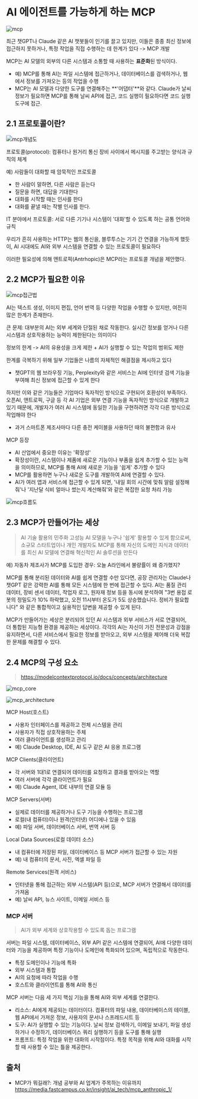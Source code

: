 # AI 에이전트를 가능하게 하는 MCP

![mcp](./img/what-is-mcp.png)

최근 챗GPT나 Claude 같은 AI 챗봇들이 인기를 끌고 있지만, 이들은 종종 최신 정보에 접근하지 못하거나, 특정 작업을 직접 수행하는 데 한계가 있다 -> MCP 개발

MCP는 AI 모델의 외부의 다른 시스템과 소통할 때 사용하는 **표준화**된 방식이다.

- 예) MCP를 통해 AI는 파일 시스템에 접근하거나, 데이터베이스를 검색하거나, 웹에서 정보를 가져오는 등의 작업을 수행
- MCP는 AI 모델과 다양한 도구를 연결해주는 **'어댑터'**와 같다. Claude가 날씨 정보가 필요하면 MCP를 통해 날씨 API에 접근, 코드 실행이 필요하다면 코드 실행 도구에 접근.

## 2.1 프로토콜이란?

![mcp개념도](./img/mcp개념도.png)

프로토콜(protocol): 컴퓨터나 원거리 통신 장비 사이에서 메시지를 주고받는 양식과 규칙의 체계

예) 사람들이 대화할 때 암묵적인 프로토콜

- 한 사람이 말하면, 다른 사람은 듣는다
- 질문을 하면, 대답을 기대한다
- 대화를 시작할 때는 인사를 한다
- 대화를 끝낼 때는 작별 인사를 한다.

IT 분야에서 프로토콜: 서로 다른 기기나 시스템이 '대화'할 수 있도록 하는 공통 언어와 규칙

우리가 흔히 사용하는 HTTP는 웹의 통신을, 블루투스는 기기 간 연결을 가능하게 했듯이, AI 시대에도 AI와 외부 시스템을 연결할 수 있는 프로토콜이 필요하다

이러한 필요성에 의해 앤트로픽(Antrhopic)은 MCP라는 프로토콜 개념을 제안했다.

## 2.2 MCP가 필요한 이유

![mcp접근법](./img/mcp%20전통적%20접근법%20비교.png)

AI는 텍스트 생성, 이미지 편집, 언어 번역 등 다양한 작업을 수행할 수 있지만, 여전히 많은 한계가 존재한다.

큰 문제: 대부분의 AI는 외부 세계와 단절된 채로 작동한다. 실시간 정보를 얻거나 다른 시스템과 상호작용하는 능력이 제한된다는 의미이다

정보의 한계 -> AI의 유용성을 크게 제한 + AI가 실행할 수 있는 작업의 범위도 제한

한계를 극복하기 위해 일부 기업들은 나름의 자체적인 해결점을 제시하고 있다

- 챗GPT의 웹 브라우징 기능, Perplexity와 같은 서비스는 AI에 인터넷 검색 기능을 부여해 최신 정보에 접근할 수 있게 한다

하지만 이와 같은 기능들은 기업마다 독자적인 방식으로 구현되어 호환성이 부족하다. 오픈AI, 앤트로픽, 구글 등 각 AI 기업은 외부 연결 기능을 독자적인 방식으로 개발하고 있기 때문에, 개발자가 여러 AI 시스템에 동일한 기능을 구현하려면 각각 다른 방식으로 작업해야 한다

- 과거 스마트폰 제조사마다 다른 충전 케이블을 사용하던 때의 불편함과 유사

MCP 등장

- AI 산업에서 중요한 이유는 '확장성'
- 확장성이란, 시스템이나 제품에 새로운 기능이나 부품을 쉽게 추가할 수 있는 능력을 의미하므로, MCP를 통해 AI에 새로운 기능을 '쉽게' 추가할 수 있다
- MCP를 활용하면 누구나 새로운 도구를 개발하여 AI에 연결할 수 있다.
- AI가 여러 앱과 서비스에 접근할 수 있게 되면, '내일 회의 시간에 맞춰 알람 설정해줘'나 '지난달 식비 얼마나 썼는지 계산해줘'와 같은 복잡한 요청 처리 가능

![mcp흐름도](./img/mcp%20작동%20흐름도.png)

## 2.3 MCP가 만들어가는 세상

> AI 기술 활용의 민주화
> 고성능 AI 모델을 누구나 '쉽게' 활용할 수 있게 함으로써, 소규모 스타트업이나 개인 개발자도 MCP를 통해 자신의 도메인 지식과 데이터를 최신 AI 모델에 연결해 혁신적인 AI 솔루션을 만든다

예) 자동차 제조사가 MCP를 도입한 경우: 오늘 A라인에서 불량률이 왜 증가했지?

MCP를 통해 분리된 데이터와 AI를 쉽게 연결할 수만 있다면, 공장 관리자는 Claude나 챗GPT 같은 강력한 AI를 통해 모든 시스템에 한 번에 접근할 수 있다.
AI는 품질 관리 데이터, 장비 센서 데이터, 작업자 로그, 원자재 정보 등을 동시에 분석하여 "3번 용접 로봇의 정밀도가 10% 하락했고, 오전 11시부터 온도가 5도 상승했습니다. 정비가 필요합니다" 와 같은 통합적이고 실용적인 답변을 제공할 수 있게 된다.

MCP가 만들어가는 세상은 분리되어 있던 AI 시스템과 외부 서비스가 서로 연결되어, 더 통합된 지능형 환경을 제공하는 세상이다.
각각의 AI는 자신이 가진 전문성과 강점을 유지하면서, 다른 서비스에서 필요한 정보를 받아오고, 외부 시스템을 제어해 더욱 복잡한 문제를 해결할 수 있다.

## 2.4 MCP의 구성 요소

> https://modelcontextprotocol.io/docs/concepts/architecture

![mcp_core](./img/mcp_core.png)

![mcp_architecture](./img/mcp_architecture.webp)

MCP Host(호스트)

- 사용자 인터페이스를 제공하고 전체 시스템을 관리
- 사용자가 직접 상호작용하는 주체
- 여러 클라이언트를 생성하고 관리
- 예) Claude Desktop, IDE, AI 도구 같은 AI 응용 프로그램

MCP Clients(클라이언트)

- 각 서버와 1대1로 연결되어 데이터를 요청하고 결과를 받아오는 역할
- 여러 서버에 각각 클라이언트가 필요
- 예) Claude Agent, IDE 내부의 연결 모듈 등

MCP Servers(서버)

- 실제로 데이터를 제공하거나 도구 기능을 수행하는 프로그램
- 로컬(내 컴퓨터)이나 원격(인터넷) 어디에나 있을 수 있음
- 예) 파일 서버, 데이터베이스 서버, 번역 서버 등

Local Data Sources(로컬 데이터 소스)

- 내 컴퓨터에 저장된 파일, 데이터베이스 등 MCP 서버가 접근할 수 있는 자원
- 예) 내 컴퓨터의 문서, 사진, 엑셀 파일 등

Remote Services(원격 서비스)

- 인터넷을 통해 접근하는 외부 시스템(API 등)으로, MCP 서버가 연결해서 데이터를 가져옴
- 예) 날씨 API, 뉴스 사이트, 이메일 서비스 등

### MCP 서버

> AI가 외부 세계와 상호작용할 수 있도록 돕는 프로그램

서버는 파일 시스템, 데이터베이스, 외부 API 같은 시스템에 연결되어, AI에 다양한 데이터와 기능을 제공하며 특정 기능이나 도메인에 특화되어 있으며, 독립적으로 작동한다.

- 특정 도메인이나 기능에 특화
- 외부 시스템과 통합
- AI의 요청에 따라 작업을 수행
- 호스트와 클라이언트를 통해 AI와 통신

MCP 서버는 다음 세 가지 핵심 기능을 통해 AI와 외부 세계를 연결한다.

- 리소스: AI에게 제공되는 데이터이다. 컴퓨터의 파일 내용, 데이터베이스의 테이블, 웹 API에서 가져온 정보, 사용자의 문서나 스프레드시트 등
- 도구: AI가 실행할 수 있는 기능이다. 날씨 정보 검색하기, 이메일 보내기, 파일 생성하거나 수정하기, 데이터베이스 쿼리 실행하기 등을 도구를 통해 실행
- 프롬프트: 특정 작업을 위한 대화의 시작점이다. 특정 목적을 위해 AI와 대화를 시작할 때 사용할 수 있는 틀을 제공한다.

## 출처

- MCP가 뭐길래?: 개념 공부와 AI 업계가 주목하는 이유까지 https://media.fastcampus.co.kr/insight/ai_tech/mcp_anthropic_1/
